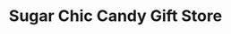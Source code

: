 ---
title: "Sugar Chic Candy Gift Store"
url: /toronto/sugar-chic-candy-gift-store/
shop: Süßwaren
---